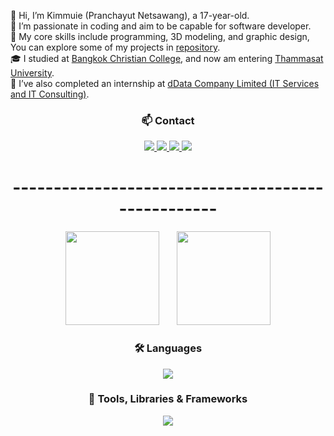 👋 Hi, I’m Kimmuie (Pranchayut Netsawang), a 17-year-old.  
🧐 I’m passionate in coding and aim to be capable for software developer.  
🎯 My core skills include programming, 3D modeling, and graphic design, You can explore some of my projects in [repository](https://github.com/Kimmuie?tab=repositories).  
🎓 I studied at [Bangkok Christian College](https://www.bcc.ac.th/), and now am entering [Thammasat University](https://tu.ac.th/en).  
💼 I’ve also completed an internship at [dData Company Limited (IT Services and IT Consulting)](https://th.linkedin.com/company/ddataco).  

<h3 align="center">📫 Contact</h3>
<p align="center">
  <a href="https://www.linkedin.com/in/pranchayut-netsawang-925109306/">
    <img src="https://img.shields.io/badge/LinkedIn-0077B5?style=for-the-badge&logo=linkedin&logoColor=white"/>
  </a>
  <a href="https://mail.google.com/mail/u/0/#inbox?compose=CllgCJvpbDVGtNmlZQWrFFcbdHCMtXVVVMpLSGkSdxcxxKWDxchwFrLrPqnJQGDNWtcggtzqvSV">
    <img src="https://img.shields.io/badge/Gmail-D14836?style=for-the-badge&logo=gmail&logoColor=white"/>
  </a>
  <a href="https://instagram.com/kimmuie_">
    <img src="https://img.shields.io/badge/Instagram-E4405F?style=for-the-badge&logo=instagram&logoColor=white"/>
  </a>
  <a href="https://www.facebook.com/pranchayut.netsawang/">
    <img src="https://img.shields.io/badge/Facebook-1877F2?style=for-the-badge&logo=facebook&logoColor=white"/>
  </a>
</p>

<h1 align="center">--------------------------------------------------</h1>

<p align="center">
  <img 
    src="https://github-readme-stats.vercel.app/api?username=kimmuie&show_icons=true&theme=dracula&include_all_commits=true" 
    style="margin-right: 25px; height: 150px;" 
  />
  <img src="https://github-readme-stats.vercel.app/api/top-langs/?username=kimmuie&layout=compact&langs_count=8&hide_border=false&title_color=ee688e&icon_color=6eb6c5&text_color=f8f8f2&bg_color=282a36" style="height: 150px;"/>
</p>

<h3 align="center">🛠️ Languages</h3>
<p align="center">
  <a href="https://skillicons.dev">
    <img src="https://skillicons.dev/icons?i=html,css,javascript,typescript,swift,python,c" />
  </a>
</p>

<h3 align="center">🧰 Tools, Libraries & Frameworks</h3>
<p align="center">
  <a href="https://skillicons.dev">
    <img src="https://skillicons.dev/icons?i=nextjs,react,tailwind,threejs,blender,ps,arduino,figma" />
  </a>
